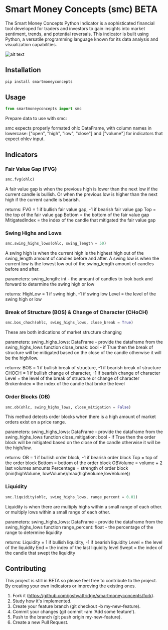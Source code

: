 # Smart Money Concepts (smc) BETA

The Smart Money Concepts Python Indicator is a sophisticated financial tool developed for traders and investors to gain insights into market sentiment, trends, and potential reversals. This indicator is built using Python, a versatile programming language known for its data analysis and visualization capabilities.

![alt text](https://github.com/joshyattridge/smart-money-concepts/blob/21656dd807c4077f345b6cbf29b1bc37672628e9/tests/test_binance.png)

## Installation

```bash
pip install smartmoneyconcepts
```

## Usage

```python
from smartmoneyconcepts import smc
```

Prepare data to use with smc:

smc expects properly formated ohlc DataFrame, with column names in lowercase: ["open", "high", "low", "close"] and ["volume"] for indicators that expect ohlcv input.

## Indicators

### Fair Value Gap (FVG)

```python
smc.fvg(ohlc)
```

A fair value gap is when the previous high is lower than the next low if the current candle is bullish.
Or when the previous low is higher than the next high if the current candle is bearish.

returns:
FVG = 1 if bullish fair value gap, -1 if bearish fair value gap
Top = the top of the fair value gap
Bottom = the bottom of the fair value gap
MitigatedIndex = the index of the candle that mitigated the fair value gap

### Swing Highs and Lows

```python
smc.swing_highs_lows(ohlc, swing_length = 50)
```

A swing high is when the current high is the highest high out of the swing_length amount of candles before and after.
A swing low is when the current low is the lowest low out of the swing_length amount of candles before and after.

parameters:
swing_length: int - the amount of candles to look back and forward to determine the swing high or low

returns:
HighLow = 1 if swing high, -1 if swing low
Level = the level of the swing high or low

### Break of Structure (BOS) & Change of Character (CHoCH)

```python
smc.bos_choch(ohlc, swing_highs_lows, close_break = True)
```

These are both indications of market structure changing

parameters:
swing_highs_lows: DataFrame - provide the dataframe from the swing_highs_lows function
close_break: bool - if True then the break of structure will be mitigated based on the close of the candle otherwise it will be the high/low.

returns:
BOS = 1 if bullish break of structure, -1 if bearish break of structure
CHOCH = 1 if bullish change of character, -1 if bearish change of character
Level = the level of the break of structure or change of character
BrokenIndex = the index of the candle that broke the level

### Order Blocks (OB)

```python
smc.ob(ohlc, swing_highs_lows, close_mitigation = False)
```

This method detects order blocks when there is a high amount of market orders exist on a price range.

parameters:
swing_highs_lows: DataFrame - provide the dataframe from the swing_highs_lows function
close_mitigation: bool - if True then the order block will be mitigated based on the close of the candle otherwise it will be the high/low.

returns:
OB = 1 if bullish order block, -1 if bearish order block
Top = top of the order block
Bottom = bottom of the order block
OBVolume = volume + 2 last volumes amounts
Percentage = strength of order block (min(highVolume, lowVolume)/max(highVolume,lowVolume))

### Liquidity

```python
smc.liquidity(ohlc, swing_highs_lows, range_percent = 0.01)
```

Liquidity is when there are multiply highs within a small range of each other.
or multiply lows within a small range of each other.

parameters:
swing_highs_lows: DataFrame - provide the dataframe from the swing_highs_lows function
range_percent: float - the percentage of the range to determine liquidity

returns:
Liquidity = 1 if bullish liquidity, -1 if bearish liquidity
Level = the level of the liquidity
End = the index of the last liquidity level
Swept = the index of the candle that swept the liquidity

## Contributing

This project is still in BETA so please feel free to contribute to the project. By creating your own indicators or improving the existing ones.

1. Fork it (https://github.com/joshyattridge/smartmoneyconcepts/fork).
2. Study how it's implemented.
3. Create your feature branch (git checkout -b my-new-feature).
4. Commit your changes (git commit -am 'Add some feature').
5. Push to the branch (git push origin my-new-feature).
6. Create a new Pull Request.
